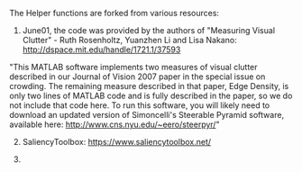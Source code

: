 
The Helper functions are forked from various resources:

1. June01, the code was provided by the authors of "Measuring Visual Clutter" - Ruth Rosenholtz, Yuanzhen Li and Lisa Nakano: 
http://dspace.mit.edu/handle/1721.1/37593

"This MATLAB software implements two measures of visual clutter described in our Journal of Vision 2007 paper in the special issue on crowding. The remaining measure described in that paper, Edge Density, is only two lines of MATLAB code and is fully described in the paper, so we do not include that code here. To run this software, you will likely need to download an updated version of Simoncelli's Steerable Pyramid software, available here: http://www.cns.nyu.edu/~eero/steerpyr/"

2. SaliencyToolbox: https://www.saliencytoolbox.net/

3. 
